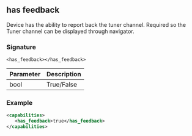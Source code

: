 ## has feedback

Device has the ability to report back the tuner channel. Required so the Tuner channel can be displayed through navigator.


### Signature

`<has_feedback></has_feedback>`


| Parameter | Description |
| --- | --- |
| bool | True/False |


### Example

```xml
<capabilities>
   <has_feedback>true</has_feedback>
</capabilities>
```
